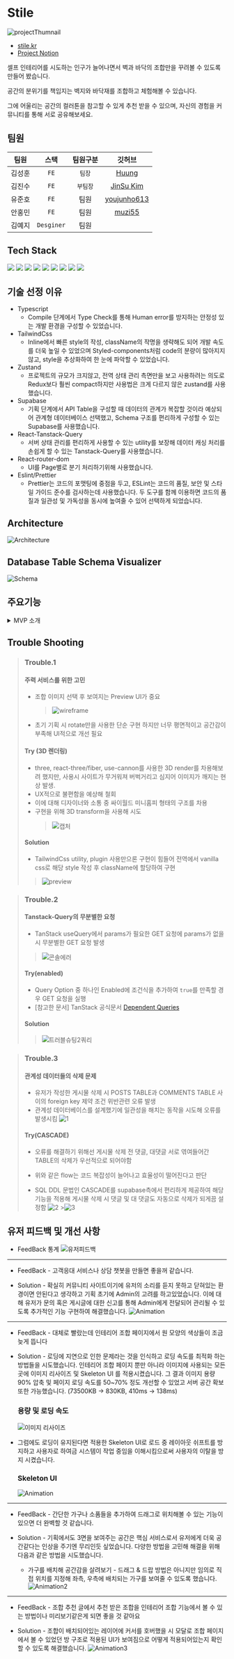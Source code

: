 # Stile

![projectThumnail](https://github.com/rmdkak/Stile/assets/124483981/fe9e9fc2-5a11-4154-b3cf-24c0a8312808)

- [stile.kr](https://stile.kr)
- [Project Notion](https://evanescent-animal-668.notion.site/STILE-d91639865f7249eb844dfab2bcc6d3fe?pvs=4)

셀프 인테리어를 시도하는 인구가 늘어나면서 벽과 바닥의 조합만을 꾸려볼 수 있도록 만들어 봤습니다.

공간의 분위기를 책임지는 벽지와 바닥재를 조합하고 체험해볼 수 있습니다.

그에 어울리는 공간의 컬러톤을 참고할 수 있게 추천 받을 수 있으며, 자신의 경험을 커뮤니티를 통해 서로 공유해보세요.

## 팀원

|  팀원  |    스택    | 팀원구분 |                    깃허브                     |
| :----: | :--------: | :------: | :-------------------------------------------: |
| 김성훈 |    `FE`    |  `팀장`  |      [Huung](https://github.com/rmdkak)       |
| 김진수 |    `FE`    | `부팀장` | [JinSu Kim](https://github.com/kimjinsu0210)  |
| 유준호 |    `FE`    |   팀원   | [youjunho613](https://github.com/youjunho613) |
| 안홍민 |    `FE`    |   팀원   |      [muzi55](https://github.com/muzi55)      |
| 김예지 | `Desginer` |   팀원   |                     []()                      |

## Tech Stack

<img src="https://img.shields.io/badge/react-61DAFB?style=for-the-badge&logo=react&logoColor=white">
<img src="https://img.shields.io/badge/typescript-3178C6?style=for-the-badge&logo=typescript&logoColor=white">
<img src="https://img.shields.io/badge/tailwindcss-06B6D4?style=for-the-badge&logo=tailwindcss&logoColor=white">
<img src="https://img.shields.io/badge/Zustand-색상?style=for-the-badge&logo=기술스택아이콘&logoColor=white">
<img src="https://img.shields.io/badge/Supabase-FF4154?style=for-the-badge&logo=Supabase&logoColor=white">
<img src="https://img.shields.io/badge/reactquery-3FCF8E?style=for-the-badge&logo=reactquery&logoColor=white">
<img src="https://img.shields.io/badge/reactrouter-CA4245?style=for-the-badge&logo=reactrouter&logoColor=white">
<img src="https://img.shields.io/badge/eslint-4B32C3?style=for-the-badge&logo=eslint&logoColor=white">
<img src="https://img.shields.io/badge/prettier-F7B93E?style=for-the-badge&logo=prettier&logoColor=white">

## 기술 선정 이유

- Typescript
  - Compile 단계에서 Type Check를 통해 Human error를 방지하는 안정성 있는 개발 환경을 구성할 수 있었습니다.
- TailwindCss
  - Inline에서 빠른 style의 작성, className의 작명을 생략해도 되어 개발 속도를 더욱 높일 수 있었으며 Styled-components처럼 code의 분량이 많아지지 않고, style을 추상화하여 한 눈에 파악할 수 있었습니다.
- Zustand
  - 프로젝트의 규모가 크지않고, 전역 상태 관리 측면만을 보고 사용하려는 의도로 Redux보다 훨씬 compact하지만 사용법은 크게 다르지 않은 zustand를 사용했습니다.
- Supabase
  - 기획 단계에서 API Table을 구성할 때 데이터의 관계가 복잡할 것이라 예상되어 관계형 데이터베이스 선택했고, Schema 구조를 편리하게 구성할 수 있는 Supabase를 사용했습니다.
- React-Tanstack-Query
  - 서버 상태 관리를 편리하게 사용할 수 있는 utility를 보장해 데이터 캐싱 처리를 손쉽게 할 수 있는 Tanstack-Query를 사용했습니다.
- React-router-dom
  - UI를 Page별로 분기 처리하기위해 사용했습니다.
- Eslint/Prettier
  - Prettier는 코드의 포맷팅에 중점을 두고, ESLint는 코드의 품질, 보안 및 스타일 가이드 준수를 검사하는데 사용했습니다.
    두 도구를 함께 이용하면 코드의 품질과 일관성 및 가독성을 동시에 높여줄 수 있어 선택하게 되었습니다.

## Architecture

![Architecture](https://github.com/rmdkak/Stile/assets/124483981/90e9ac49-3503-452b-8fca-b43896bee59a)

## Database Table Schema Visualizer

![Schema](https://github.com/rmdkak/Stile/assets/131266433/d2ecb6a3-b99c-4040-9d81-3e06ab1f4ce2)

## 주요기능

<details>
<summary>MVP 소개</summary>
<div markdown="1">

- 벽지 , 바닥재 중에 원하는 아이템을 선택하면 미리보기 화면에서 확인할 수 있습니다. 벽지의 경우 좌측, 우측 벽 중 선택해 적용할 수 있도록 버튼으로 안내했습니다.
  ![벽지선택](https://github.com/rmdkak/Stile/assets/124483981/6d12c43e-82c5-4441-a71d-a714ac4176e0)

- 재질, 종류 별로 분류된 카테고리 중 페인트는 팔레트를 통해 컬러를 찾을 수 있고, 셀프 조합은 사용자가 원하는 이미지를 드래그&드랍 혹은 직접 이미지 파일을 선택하고 적용해 볼 수 있습니다.
  ![페인트](https://github.com/rmdkak/Stile/assets/124483981/acf944a7-08cc-42c7-856b-0728286ea2ad)
  ![셀프조합](https://github.com/rmdkak/Stile/assets/124483981/340be709-ce46-4bc1-a0d8-c68a46a135a5)

- 패턴이 들어간 벽지나 바닥재를 자세히 보고싶다면 미리보기 화면에서 왼쪽 벽, 우측 벽, 바닥 아이콘을 누르고 +, - 버튼을 통해 확대, 축소해볼 수 있습니다
  ![확대축소](https://github.com/rmdkak/Stile/assets/124483981/2bd5651a-80b4-4a0f-920f-5f42b4e0ca29)

- 벽지와 바닥재만으로는 공간이 심심해 보인다면 가구 탭에서 기본적인 가구를 배치하고 확인해 볼 수 있습니다.
  ![가구배치](https://github.com/rmdkak/Stile/assets/124483981/204c2f23-0972-4347-a9f0-0488d758954e)

- 자신이 고른 벽지의 지배적인 색을 통해 공간에 어울리는 색상을 추천해줍니다. 이는 가구, 인테리어 소품, 혹은 바닥재가 이런 색이면 어울릴 수 있다라는 참고용 가이드입니다. 커서를 가져가면 해당 색상에 대한 컬러 코드(HEX)를 보여주며, 클릭하면 클립보드에 복사할 수 있습니다.
  ![컬러복사](https://github.com/rmdkak/Stile/assets/124483981/df3f7fb2-4880-49dc-bbfc-c6b4442e7feb)

- 만약 시공을 준비중이라면 자재 소모량 계산기를 통해 대략 얼만큼의 자재들이 필요한지 확인해볼 수 있습니다. 시공할 부분의 면적과 자재 사이즈를 기입하면 어느정도 로스율(손실)을 포함한 자재량을 대신 계산해드립니다.
  ![계산기](https://github.com/rmdkak/Stile/assets/124483981/1275469e-8bcd-40cf-bfbf-b375056b35d2)

- 자신이 마음에 드는 조합을 찾았다면 저장하기 버튼을 통해 조합을 북마크할 수 있습니다. 저장한 북마크는 마이페이지를 통해 확인할 수 있습니다.
  ![추천하기_기능](https://github.com/rmdkak/Stile/assets/124483981/07d308aa-3098-4bf0-8785-3b3e10315629)

- 자신의 조합을 가지고 남들에게 보여주고 싶다면 추천하기 버튼을 사용해볼 수 있습니다. 조합한 내용들을 가지고 커뮤니티에 게시물을 작성할 수 있도록 이동합니다.
  ![북마크_저장하기](https://github.com/rmdkak/Stile/assets/124483981/3f27fde7-42f1-4440-9aba-340a74e777fb)

- 커뮤니티에서 자신이 작성한 게시물, 혹은 다른 사용자들이 작성한 게시물들을 확인할 수 있습니다.
- 조합을 포함한 게시물일 경우 마우스를 조합에 가져다 대면 어떻게 조합되었는지 미리보기 화면이 나옵니다. 마우스를 때면 사라지며 다른 사용자들은 어떤 분위기의 공간을 만들었는지 확인해볼 수 있습니다.
- 커뮤니티 게시물들은 조합을 포함한 게시물들만이 아닌 일반적인 소통을 위한 게시물도 많이 존재합니다. 이 게시물을 저장하고싶다면 우측에 따라다니는 버튼을 통해 좋아요를 누르고 저장할 수 있습니다. 저장된 게시물은 마이페이지를 통해 확인할 수 있습니다.
  ![커뮤니티_좋아요_기능](https://github.com/rmdkak/Stile/assets/124483981/c1dcdf9a-65d8-478d-8ee5-9b725009bc85)

</div>
</details>

## Trouble Shooting

> ### Trouble.1
>
> #### 주력 서비스를 위한 고민
>
> - 조합 이미지 선택 후 보여지는 Preview UI가 중요
>   > ![wireframe](https://github.com/rmdkak/Stile/assets/131266433/c1f1b31e-7897-43c3-a844-c733db828ea3)
> - 초기 기획 시 rotate만을 사용한 단순 구현 하지만 너무 평면적이고 공간감이 부족해 UI적으로 개선 필요
>
> #### Try (3D 렌더링)
>
> - three, react-three/fiber, use-cannon를 사용한 3D render를 차용해보려 했지만, 사용시 사이트가 무거워져 버벅거리고 심지어 이미지가 깨지는 현상 발생.
> - UX적으로 불편함을 예상해 철회
> - 이에 대해 디자이너와 소통 중 싸이월드 미니홈피 형태의 구조를 차용
> - 구현을 위해 3D transform을 사용해 시도
>   > ![캡처](https://github.com/rmdkak/Stile/assets/131266433/ae16a2cb-e960-48e4-ac92-94303b061bde)
>
> #### Solution
>
> - TailwindCss utility, plugin 사용만으론 구현이 힘들어 전역에서 vanilla css로 해당 style 작성 후 className에 할당하여 구현
>
> > ![preview](https://github.com/rmdkak/Stile/assets/131266433/1620fa15-0eea-4a64-905f-1f41165bb0ee)

> ### Trouble.2
>
> #### Tanstack-Query의 무분별한 요청
>
> - TanStack useQuery에서 params가 필요한 GET 요청에 params가 없을 시 무분별한 GET 요청 발생
>
> > ![콘솔에러](https://github.com/rmdkak/Stile/assets/131266433/847f275d-ad5a-4f07-bef2-3ec5a7ba8979)
>
> #### Try(enabled)
>
> - Query Option 중 하나인 Enabled에 조건식을 추가하여 `true`를 만족할 경우 GET 요청을 실행
> - [참고한 문서] TanStack 공식문서 [Dependent Queries](https://tanstack.com/query/v3/docs/react/guides/dependent-queries)
>
> #### Solution
>
> > ![트러블슈팅2쿼리](https://github.com/rmdkak/Stile/assets/131266433/386dd103-8048-4f3c-86e8-6173fe057972)

> ### Trouble.3
>
> #### 관계성 데이터들의 삭제 문제
>
> - 유저가 작성한 게시물 삭제 시 POSTS TABLE과 COMMENTS TABLE 사이의 foreign key 제약 조건 위반관련 오류 발생
> - 관계성 데이터베이스를 설계했기에 일관성을 해치는 동작을 시도해 오류를 발생시킴
>   ![1](https://github.com/rmdkak/Stile/assets/78424449/bccb6b69-f663-4076-8ab3-0f5e9d9a732c)
>
> #### Try(CASCADE)
>
> - 오류를 해결하기 위해선 게시물 삭제 전 댓글, 대댓글 서로 엮여들어간 TABLE의 삭제가 우선적으로 되어야함
> - 위와 같은 flow는 코드 복잡성이 늘어나고 효율성이 떨어진다고 판단
>
> - SQL DDL 문법인 CASCADE를 supabase측에서 편리하게 제공하여 해당 기능을 적용해 게시물 삭제 시
>   댓글 및 대 댓글도 자동으로 삭제가 되게끔 설정함
>   ![2](https://github.com/rmdkak/Stile/assets/78424449/94496a1d-ec01-45fa-890a-39031de518f3) >![3](https://github.com/rmdkak/Stile/assets/78424449/33eb9cac-231d-45f2-96b0-0f0f14d13456)

## 유저 피드백 및 개선 사항

- FeedBack 통계
  ![유저피드백](https://github.com/rmdkak/Stile/assets/78424449/6b3f449e-e405-4d22-a8a2-c79cba5fbcf9)

---

- FeedBack - 고객응대 서비스나 상담 챗봇을 만들면 좋을꺼 같습니다.

- Solution - 확실히 커뮤니티 사이트이기에 유저의 소리를 듣지 못하고 닫혀있는 환경이면 안된다고 생각하고 기획 초기에 Admin의 고려를 하고있었습니다. 이에 대해 유저가 문의 혹은 게시글에 대한 신고를 통해 Admin에게 전달되어 관리될 수 있도록 추가적인 기능 구현하여 해결했습니다.
  ![Animation](https://github.com/rmdkak/Stile/assets/78424449/700e1c31-72d8-4987-b479-1710246d40e0)

---

- FeedBack - 대체로 빨랐는데 인테리어 조합 페이지에서 원 모양의 색상들이 조금 늦게 뜹니다

- Solution - 로딩에 지연으로 인한 문제라는 것을 인식하고 로딩 속도를 최적화 하는 방법들을 시도했습니다. 인테리어 조합 페이지 뿐만 아니라 이미지에 사용되는 모든 곳에 이미지 리사이즈 및 Skeleton UI 를 적용시켰습니다. 그 결과 이미지 용량 90% 압축 및 페이지 로딩 속도를 50~70% 정도 개선할 수 있었고 서버 공간 확보 또한 가능했습니다. (73500KB → 830KB, 410ms → 138ms)
  ### 용량 및 로딩 속도
  ![이미지 리사이즈](https://github.com/rmdkak/Stile/assets/78424449/f2f59fcb-c5be-4089-b3b1-e2dcb14b7209)

* 그럼에도 로딩이 유지된다면 적용한 Skeleton UI로 로드 중 레이아웃 쉬프트를 방지하고 사용자로 하여금 시스템이 작업 중임을 이해시킴으로써 사용자의 이탈을 방지 시켰습니다.
  ### Skeleton UI
  ![Animation](https://github.com/rmdkak/Stile/assets/78424449/e2ca5ed4-23f6-4106-a55b-052f9221cd6e)

---

- FeedBack - 간단한 가구나 소품들을 추가하여 드래그로 위치해볼 수 있는 기능이 있으면 더 완벽할 것 같습니다.

- Solution - 기획에서도 3면을 보여주는 공간은 핵심 서비스로서 유저에게 더욱 공간같다는 인상을 주기엔 무리인듯 싶었습니다. 다양한 방법을 고민해 해결을 위해 다음과 같은 방법을 시도했습니다.

  - 가구를 배치해 공간감을 살려보기 - 드래그 & 드랍 방법은 아니지만 임의로 직접 위치를 지정해 좌측, 우측에 배치되는 가구를 보여줄 수 있도록 했습니다.
    ![Animation2](https://github.com/rmdkak/Stile/assets/78424449/872f9f5d-b232-49fc-8100-964b436537b8)

---

- FeedBack - 조합 추천 글에서 추천 받은 조합을 인테리어 조합 기능에서 볼 수 있는 방법이나 미리보기같은게 되면 좋을 것 같아요

- Solution - 조합이 배치되어있는 레이어에 커서를 호버했을 시 모달로 조합 페이지에서 볼 수 있었던 방 구조로 적용된 UI가 보여짐으로 어떻게 적용되어있는지 확인할 수 있도록 해결했습니다.
  ![Animation3](https://github.com/rmdkak/Stile/assets/78424449/55c26df0-200a-4df1-847b-d4de8d412e33)

